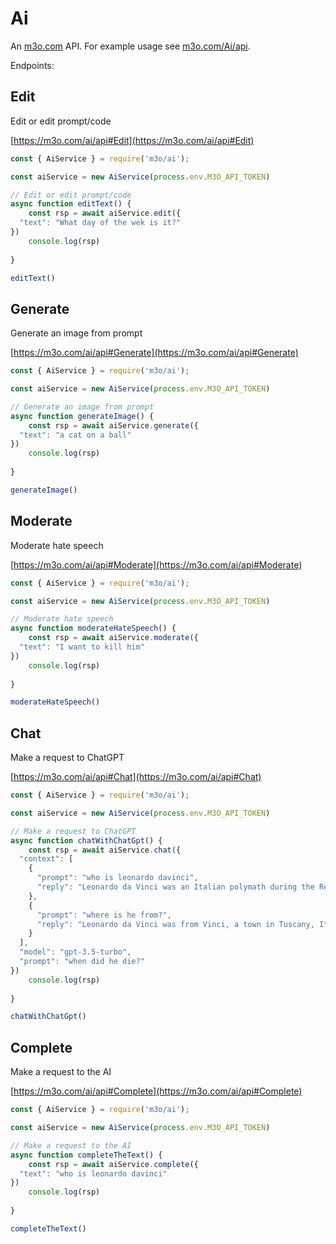 # Ai

An [m3o.com](https://m3o.com) API. For example usage see [m3o.com/Ai/api](https://m3o.com/Ai/api).

Endpoints:

## Edit

Edit or edit prompt/code


[https://m3o.com/ai/api#Edit](https://m3o.com/ai/api#Edit)

```js
const { AiService } = require('m3o/ai');

const aiService = new AiService(process.env.M3O_API_TOKEN)

// Edit or edit prompt/code
async function editText() {
	const rsp = await aiService.edit({
  "text": "What day of the wek is it?"
})
	console.log(rsp)
	
}

editText()
```
## Generate

Generate an image from prompt


[https://m3o.com/ai/api#Generate](https://m3o.com/ai/api#Generate)

```js
const { AiService } = require('m3o/ai');

const aiService = new AiService(process.env.M3O_API_TOKEN)

// Generate an image from prompt
async function generateImage() {
	const rsp = await aiService.generate({
  "text": "a cat on a ball"
})
	console.log(rsp)
	
}

generateImage()
```
## Moderate

Moderate hate speech


[https://m3o.com/ai/api#Moderate](https://m3o.com/ai/api#Moderate)

```js
const { AiService } = require('m3o/ai');

const aiService = new AiService(process.env.M3O_API_TOKEN)

// Moderate hate speech
async function moderateHateSpeech() {
	const rsp = await aiService.moderate({
  "text": "I want to kill him"
})
	console.log(rsp)
	
}

moderateHateSpeech()
```
## Chat

Make a request to ChatGPT


[https://m3o.com/ai/api#Chat](https://m3o.com/ai/api#Chat)

```js
const { AiService } = require('m3o/ai');

const aiService = new AiService(process.env.M3O_API_TOKEN)

// Make a request to ChatGPT
async function chatWithChatGpt() {
	const rsp = await aiService.chat({
  "context": [
    {
      "prompt": "who is leonardo davinci",
      "reply": "Leonardo da Vinci was an Italian polymath during the Renaissance period. He was born in 1452 in Vinci, Italy, and is renowned for his contributions to various fields such as science, engineering, art, and anatomy. Da Vinci's most famous works include the Mona Lisa and The Last Supper. He is often considered one of the greatest artists and thinkers of all time."
    },
    {
      "prompt": "where is he from?",
      "reply": "Leonardo da Vinci was from Vinci, a town in Tuscany, Italy."
    }
  ],
  "model": "gpt-3.5-turbo",
  "prompt": "when did he die?"
})
	console.log(rsp)
	
}

chatWithChatGpt()
```
## Complete

Make a request to the AI


[https://m3o.com/ai/api#Complete](https://m3o.com/ai/api#Complete)

```js
const { AiService } = require('m3o/ai');

const aiService = new AiService(process.env.M3O_API_TOKEN)

// Make a request to the AI
async function completeTheText() {
	const rsp = await aiService.complete({
  "text": "who is leonardo davinci"
})
	console.log(rsp)
	
}

completeTheText()
```
